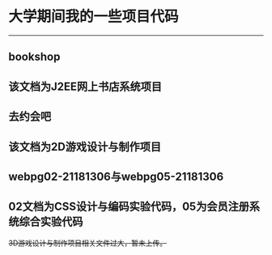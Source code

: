 # **大学期间我的一些项目代码**
---
## **bookshop**
  该文档为J2EE网上书店系统项目
---
## **去约会吧**
  该文档为2D游戏设计与制作项目
---
## **webpg02-21181306与webpg05-21181306**
  02文档为CSS设计与编码实验代码，05为会员注册系统综合实验代码
---
~~3D游戏设计与制作项目相关文件过大，暂未上传。~~
